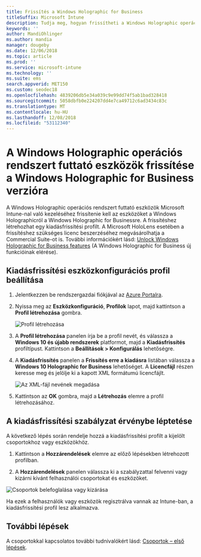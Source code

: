 ```yaml
---
title: Frissítés a Windows Holographic for Business
titleSuffix: Microsoft Intune
description: Tudja meg, hogyan frissítheti a Windows Holographic operációs rendszert futtató eszközöket a Windows Holographic for Business verzióra
keywords: ''
author: MandiOhlinger
ms.author: mandia
manager: dougeby
ms.date: 12/06/2018
ms.topic: article
ms.prod: ''
ms.service: microsoft-intune
ms.technology: ''
ms.suite: ems
search.appverid: MET150
ms.custom: seodec18
ms.openlocfilehash: 4839206db5e34a039c9e99dd74f5ab1bad328418
ms.sourcegitcommit: 5058dbfb0e224207dd4e7ca49712c6ad3434c83c
ms.translationtype: MT
ms.contentlocale: hu-HU
ms.lasthandoff: 12/08/2018
ms.locfileid: "53112340"
---
```

# <a name="upgrade-devices-running-windows-holographic-to-windows-holographic-for-business"></a>A Windows Holographic operációs rendszert futtató eszközök frissítése a Windows Holographic for Business verzióra


A Windows Holographic operációs rendszert futtató eszközök Microsoft Intune-nal való kezeléséhez frissítenie kell az eszközöket a Windows Holographicról a Windows Holographic for Businessre. A frissítéshez létrehozhat egy kiadásfrissítési profilt. A Microsoft HoloLens esetében a frissítéshez szükséges licenc beszerzéséhez megvásárolhatja a Commercial Suite-ot is. További információkért lásd: [Unlock Windows Holographic for Business features](https://docs.microsoft.com/hololens/hololens-upgrade-enterprise) (A Windows Holographic for Business új funkcióinak elérése).

## <a name="to-set-up-an-edition-upgrade-device-configuration-profile"></a>Kiadásfrissítési eszközkonfigurációs profil beállítása

1. Jelentkezzen be rendszergazdai fiókjával az [Azure Portalra](https://portal.azure.com).


2.  Nyissa meg az **Eszközkonfiguráció**, **Profilok** lapot, majd kattintson a **Profil létrehozása** gombra.

    ![Profil létrehozása](media/Holographic-create-profile.png)

3.  A **Profil létrehozása** panelen írja be a profil nevét, és válassza a **Windows 10 és újabb rendszerek** platformot, majd a **Kiadásfrissítés** profiltípust. Kattintson a **Beállítások > Konfigurálás** lehetőségre.

5. A **Kiadásfrissítés** panelen a **Frissítés erre a kiadásra** listában válassza a **Windows 10 Holographic for Business** lehetőséget. A **Licencfájl** részen keresse meg és jelölje ki a kapott XML formátumú licencfájlt.

    ![Az XML-fájl nevének megadása](media/Holographic-edition-upgrade.png)
 
5.  Kattintson az **OK** gombra, majd a **Létrehozás** elemre a profil létrehozásához.


## <a name="deploy-the-edition-upgrade-policy"></a>A kiadásfrissítési szabályzat érvénybe léptetése

A következő lépés során rendelje hozzá a kiadásfrissítési profilt a kijelölt csoportokhoz vagy eszközökhöz.

1. Kattintson a **Hozzárendelések** elemre az előző lépésekben létrehozott profilban.

2. A **Hozzárendelések** panelen válassza ki a szabályzattal felvenni vagy kizárni kívánt felhasználói csoportokat és eszközöket.

![Csoportok belefoglalása vagy kizárása](media/Holographic-groups.PNG)

Ha ezek a felhasználók vagy eszközök regisztrálva vannak az Intune-ban, a kiadásfrissítési profil lesz alkalmazva. 

## <a name="next-steps"></a>További lépések

A csoportokkal kapcsolatos további tudnivalókért lásd: [Csoportok – első lépések](get-started-groups.md).



